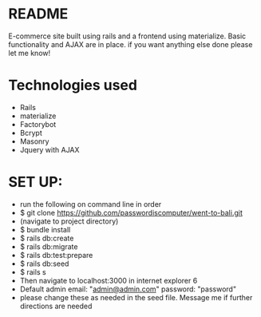 # README

E-commerce site built using rails and a frontend using materialize. Basic functionality and AJAX are in place. if you want anything else done please let me know!

# Technologies used
* Rails
* materialize
* Factorybot
* Bcrypt
* Masonry
* Jquery with AJAX

# SET UP:

* run the following on command line in order
* $ git clone https://github.com/passwordiscomputer/went-to-bali.git
* (navigate to project directory)
* $ bundle install
* $ rails db:create
* $ rails db:migrate
* $ rails db:test:prepare
* $ rails db:seed
* $ rails s
* Then navigate to localhost:3000 in internet explorer 6
* Default admin email: "admin@admin.com" password: "password"
* please change these as needed in the seed file. Message me if further directions are needed
